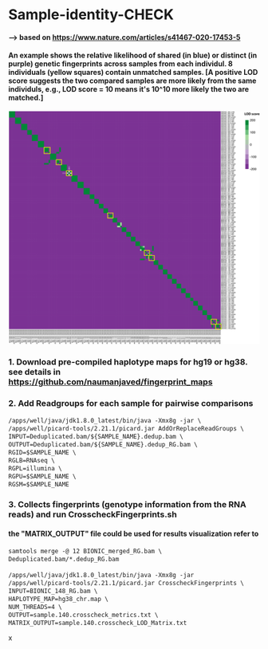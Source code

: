 # Sample-identity-CHECK
#### --> based on https://www.nature.com/articles/s41467-020-17453-5

#### An example shows the relative likelihood of shared (in blue) or distinct (in purple) genetic fingerprints across samples from each individul. 8 individuals (yellow squares) contain unmatched samples. [A positive LOD score suggests the two compared samples are more likely from the same individuls, e.g., LOD score = 10 means it's 10^10 more likely the two are matched.]
![Screenshot](LOD_matrxi.png)

### 1. Download pre-compiled haplotype maps for hg19 or hg38. see details in https://github.com/naumanjaved/fingerprint_maps

### 2. Add Readgroups for each sample for pairwise comparisons
```
/apps/well/java/jdk1.8.0_latest/bin/java -Xmx8g -jar \
/apps/well/picard-tools/2.21.1/picard.jar AddOrReplaceReadGroups \
INPUT=Deduplicated.bam/${SAMPLE_NAME}.dedup.bam \
OUTPUT=Deduplicated.bam/${SAMPLE_NAME}.dedup_RG.bam \
RGID=$SAMPLE_NAME \
RGLB=RNAseq \
RGPL=illumina \
RGPU=$SAMPLE_NAME \
RGSM=$SAMPLE_NAME
```
### 3. Collects fingerprints (genotype information from the RNA reads) and run CrosscheckFingerprints.sh
#### the "MATRIX_OUTPUT" file could be used for results visualization refer to 
```
samtools merge -@ 12 BIONIC_merged_RG.bam \
Deduplicated.bam/*.dedup_RG.bam 

/apps/well/java/jdk1.8.0_latest/bin/java -Xmx8g -jar /apps/well/picard-tools/2.21.1/picard.jar CrosscheckFingerprints \
INPUT=BIONIC_148_RG.bam \
HAPLOTYPE_MAP=hg38_chr.map \
NUM_THREADS=4 \
OUTPUT=sample.140.crosscheck_metrics.txt \
MATRIX_OUTPUT=sample.140.crosscheck_LOD_Matrix.txt
```
x
